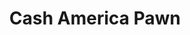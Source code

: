 ---
title: "Cash America Pawn"
url: /indianapolis/cash-america-pawn-east-16th-street/
shop: Leiher
---